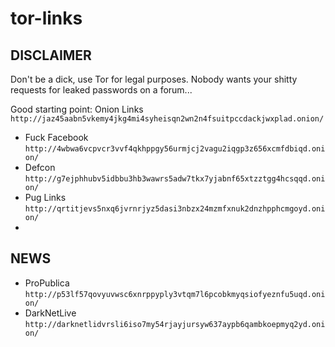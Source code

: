 # tor-links
## DISCLAIMER
Don't be a dick, use Tor for legal purposes. Nobody wants your shitty requests for leaked passwords on a forum...


Good starting point: Onion Links
`http://jaz45aabn5vkemy4jkg4mi4syheisqn2wn2n4fsuitpccdackjwxplad.onion/`

- Fuck Facebook `http://4wbwa6vcpvcr3vvf4qkhppgy56urmjcj2vagu2iqgp3z656xcmfdbiqd.onion/`
- Defcon `http://g7ejphhubv5idbbu3hb3wawrs5adw7tkx7yjabnf65xtzztgg4hcsqqd.onion/`
- Pug Links `http://qrtitjevs5nxq6jvrnrjyz5dasi3nbzx24mzmfxnuk2dnzhpphcmgoyd.onion/`
- 


## NEWS
- ProPublica `http://p53lf57qovyuvwsc6xnrppyply3vtqm7l6pcobkmyqsiofyeznfu5uqd.onion/`
- DarkNetLive `http://darknetlidvrsli6iso7my54rjayjursyw637aypb6qambkoepmyq2yd.onion/`

